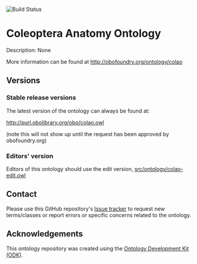 
![Build Status](https://github.com/JCGiron/colao/actions/workflows/qc.yml/badge.svg)
# Coleoptera Anatomy Ontology

Description: None

More information can be found at http://obofoundry.org/ontology/colao

## Versions

### Stable release versions

The latest version of the ontology can always be found at:

http://purl.obolibrary.org/obo/colao.owl

(note this will not show up until the request has been approved by obofoundry.org)

### Editors' version

Editors of this ontology should use the edit version, [src/ontology/colao-edit.owl](src/ontology/colao-edit.owl)

## Contact

Please use this GitHub repository's [Issue tracker](https://github.com/JCGiron/colao/issues) to request new terms/classes or report errors or specific concerns related to the ontology.

## Acknowledgements

This ontology repository was created using the [Ontology Development Kit (ODK)](https://github.com/INCATools/ontology-development-kit).